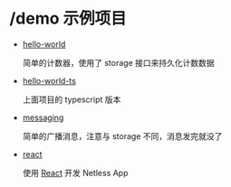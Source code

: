 # /demo 示例项目

- [hello-world](./hello-world)

  简单的计数器，使用了 storage 接口来持久化计数数据

- [hello-world-ts](./hello-world-ts)

  上面项目的 typescript 版本

- [messaging](./messaging)

  简单的广播消息，注意与 storage 不同，消息发完就没了

- [react](./react)

  使用 [React](https://reactjs.org) 开发 Netless App
